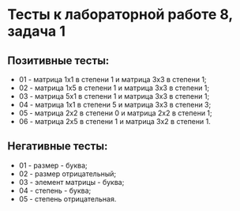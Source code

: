 # Тесты к лабораторной работе 8, задача 1

## Позитивные тесты:
- 01 - матрица 1x1 в степени 1 и матрица 3x3 в степени 1; 
- 02 - матрица 1x5 в степени 1 и матрица 3x3 в степени 1;
- 03 - матрица 5x1 в степени 1 и матрица 3x3 в степени 1;
- 04 - матрица 1x1 в степени 5 и матрица 3x3 в степени 3;  
- 05 - матрица 2x2 в степени 0 и матрица 2x2 в степени 1;  
- 06 - матрица 2x5 в степени 1 и матрица 3x2 в степени 1.


## Негативные тесты:
- 01 - размер - буква;
- 02 - размер отрицательный;
- 03 - элемент матрицы - буква;
- 04 - степень - буква;
- 05 - степень отрицательная.
